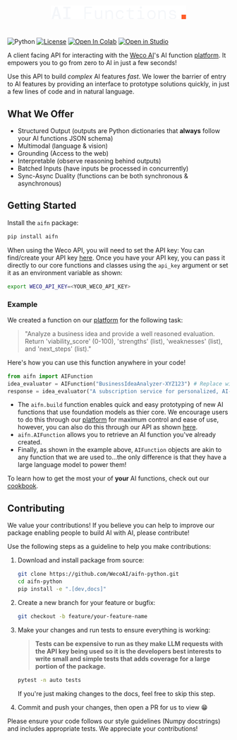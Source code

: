 <div align="center" style="display: flex; align-items: center; justify-content: center;">
   <picture>
      <source srcset=".overrides/.icons/custom/ai_function_dark.png" media="(prefers-color-scheme: light)">
      <source srcset=".overrides/.icons/custom/ai_function_light.png" media="(prefers-color-scheme: dark)">
      <img src=".overrides/.icons/custom/ai_function_light.png" alt="AI functions">
   </picture>
</div>

#

![Python](https://img.shields.io/badge/Python-3.10.14-blue)
[![License](https://img.shields.io/badge/License-MIT-green.svg)](https://opensource.org/licenses/MIT)
<a href="https://colab.research.google.com/github/WecoAI/aifn-python/blob/main/examples/cookbook.ipynb" target="_parent"><img src="https://colab.research.google.com/assets/colab-badge.svg" alt="Open In Colab" width=110 height=20/></a>
<a target="_blank" href="https://lightning.ai/new?repo_url=https%3A%2F%2Fgithub.com%2FWecoAI%2Faifn-python%2Fblob%2Fmain%2Fexamples%2Fcookbook.ipynb"><img src="https://pl-bolts-doc-images.s3.us-east-2.amazonaws.com/app-2/studio-badge.svg" alt="Open in Studio" width=100 height=20/></a>

A client facing API for interacting with the [Weco AI](https://www.weco.ai/)'s AI function [platform](https://www.aifunction.com). It empowers you to go from zero to AI in just a few seconds!

Use this API to build *complex* AI features *fast*. We lower the barrier of entry to AI features by providing an interface to prototype solutions quickly, in just a few lines of code and in natural language.

## What We Offer

- Structured Output (outputs are Python dictionaries that **always** follow your AI functions JSON schema)
- Multimodal (language & vision)
- Grounding (Access to the web)
- Interpretable (observe reasoning behind outputs)
- Batched Inputs (have inputs be processed in concurrently)
- Sync-Async Duality (functions can be both synchronous & asynchronous)

## Getting Started

Install the `aifn` package:
```bash
pip install aifn
```

When using the Weco API, you will need to set the API key: You can find/create your API key [here](https://www.aifunction.com/account/api-keys). Once you have your API key, you can pass it directly to our core functions and classes using the `api_key` argument or set it as an environment variable as shown:
```bash
export WECO_API_KEY=<YOUR_WECO_API_KEY>
```

### Example

We created a function on our [platform](https://www.aifunction.com) for the following task:
> "Analyze a business idea and provide a well reasoned evaluation. Return 'viability_score' (0-100), 'strengths' (list), 'weaknesses' (list), and 'next_steps' (list)."

Here's how you can use this function anywhere in your code!
```python
from aifn import AIFunction
idea_evaluator = AIFunction("BusinessIdeaAnalyzer-XYZ123") # Replace with your actual function name
response = idea_evaluator("A subscription service for personalized, AI-generated bedtime stories for children.").output
```

- The `aifn.build` function enables quick and easy prototyping of new AI functions that use foundation models as thier core. We encourage users to do this through our [platform](https://www.aifunction.com) for maximum control and ease of use, however, you can also do this through our API as shown [here](examples/cookbook.ipynb).
- `aifn.AIFunction` allows you to retrieve an AI function you've already created.
- Finally, as shown in the example above, `AIFunction` objects are akin to any function that we are used to...the only difference is that they have a large language model to power them!

To learn how to get the most your of **your** AI functions, check out our [cookbook](examples/cookbook.ipynb).

## Contributing

We value your contributions! If you believe you can help to improve our package enabling people to build AI with AI, please contribute!

Use the following steps as a guideline to help you make contributions:

1. Download and install package from source:
   ```bash
   git clone https://github.com/WecoAI/aifn-python.git
   cd aifn-python
   pip install -e ".[dev,docs]"
   ```

2. Create a new branch for your feature or bugfix:
   ```bash
   git checkout -b feature/your-feature-name
   ```

3. Make your changes and run tests to ensure everything is working:
   
   > **Tests can be expensive to run as they make LLM requests with the API key being used so it is the developers best interests to write small and simple tests that adds coverage for a large portion of the package.**
   
   ```bash
   pytest -n auto tests
   ```
   If you're just making changes to the docs, feel free to skip this step.

4. Commit and push your changes, then open a PR for us to view 😁

Please ensure your code follows our style guidelines (Numpy docstrings) and includes appropriate tests. We appreciate your contributions!

